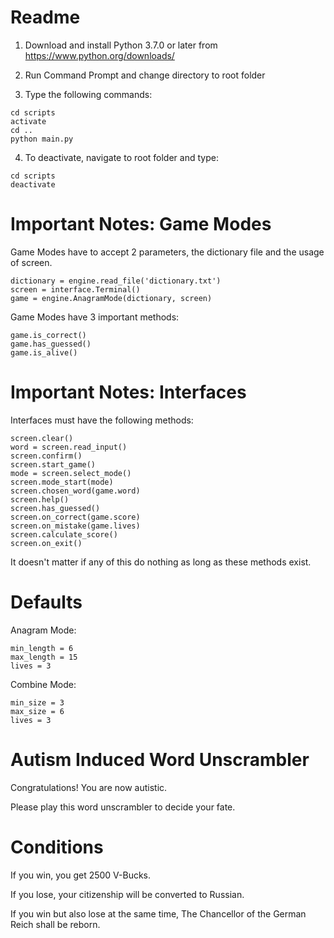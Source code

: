 # Readme
1. Download and install Python 3.7.0 or later from https://www.python.org/downloads/

2. Run Command Prompt and change directory to root folder

3. Type the following commands:
```
cd scripts
activate
cd ..
python main.py
```

4. To deactivate, navigate to root folder and type:
```
cd scripts
deactivate
```

# Important Notes: Game Modes
Game Modes have to accept 2 parameters, the dictionary file and the usage of screen.
```
dictionary = engine.read_file('dictionary.txt')
screen = interface.Terminal()
game = engine.AnagramMode(dictionary, screen)
```
Game Modes have 3 important methods:
```
game.is_correct()
game.has_guessed()
game.is_alive()
```
# Important Notes: Interfaces
Interfaces must have the following methods:
```
screen.clear()
word = screen.read_input()
screen.confirm()
screen.start_game()
mode = screen.select_mode()
screen.mode_start(mode)
screen.chosen_word(game.word)
screen.help()
screen.has_guessed()
screen.on_correct(game.score)
screen.on_mistake(game.lives)
screen.calculate_score()
screen.on_exit()
```
It doesn't matter if any of this do nothing as long as these methods exist.


# Defaults
Anagram Mode:
```
min_length = 6
max_length = 15
lives = 3
```
Combine Mode:
```
min_size = 3
max_size = 6
lives = 3
```


# Autism Induced Word Unscrambler

Congratulations! You are now autistic.

Please play this word unscrambler to decide your fate.

# Conditions

If you win, you get 2500 V-Bucks.

If you lose, your citizenship will be converted to Russian.

If you win but also lose at the same time,
The Chancellor of the German Reich shall be reborn.